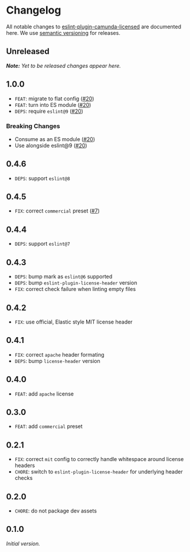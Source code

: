 # Changelog

All notable changes to [eslint-plugin-camunda-licensed](https://github.com/camunda/eslint-plugin-camunda-licensed) are documented here. We use [semantic versioning](http://semver.org/) for releases.

## Unreleased

___Note:__ Yet to be released changes appear here._

## 1.0.0

* `FEAT`: migrate to flat config ([#20](https://github.com/bpmn-io/eslint-plugin-bpmn-io/pull/20))
* `FEAT`: turn into ES module ([#20](https://github.com/bpmn-io/eslint-plugin-bpmn-io/pull/20))
* `DEPS`: require `eslint@9` ([#20](https://github.com/bpmn-io/eslint-plugin-bpmn-io/pull/20))

### Breaking Changes

* Consume as an ES module ([#20](https://github.com/bpmn-io/eslint-plugin-bpmn-io/pull/20))
* Use alongside eslint@9 ([#20](https://github.com/bpmn-io/eslint-plugin-bpmn-io/pull/20))

## 0.4.6

* `DEPS`: support `eslint@8`

## 0.4.5

* `FIX`: correct `commercial` preset ([#7](https://github.com/camunda/eslint-plugin-camunda-licensed/pull/7))

## 0.4.4

* `DEPS`: support `eslint@7`

## 0.4.3

* `DEPS`: bump mark as `eslint@6` supported
* `DEPS`: bump `eslint-plugin-license-header` version
* `FIX`: correct check failure when linting empty files

## 0.4.2

* `FIX`: use official, Elastic style MIT license header

## 0.4.1

* `FIX`: correct `apache` header formating
* `DEPS`: bump `license-header` version

## 0.4.0

* `FEAT`: add `apache` license

## 0.3.0

* `FEAT`: add `commercial` preset

## 0.2.1

* `FIX`: correct `mit` config to correctly handle whitespace around license headers
* `CHORE`: switch to `eslint-plugin-license-header` for underlying header checks

## 0.2.0

* `CHORE`: do not package dev assets

## 0.1.0

_Initial version._
